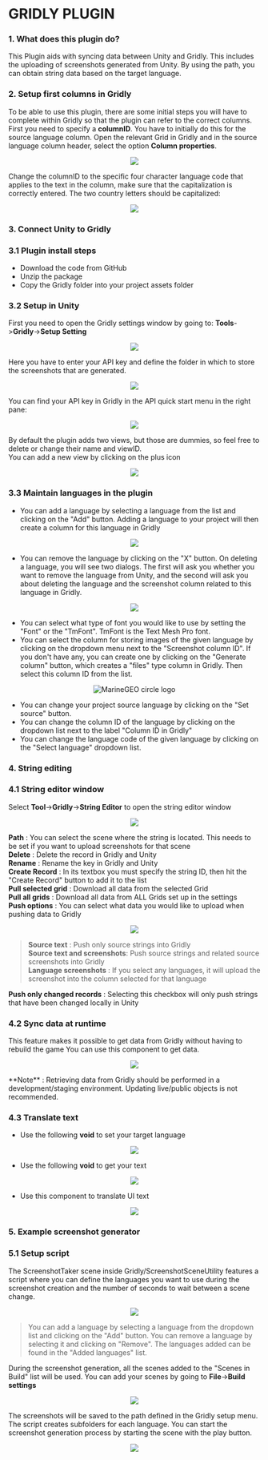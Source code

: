 # GRIDLY PLUGIN
### 1. What does this plugin do?
This Plugin aids with syncing data between Unity and Gridly.
This includes the uploading of screenshots generated from Unity.
By using the path, you can obtain string data based on the
target language.

### 2. Setup first columns in Gridly
To be able to use this plugin, there are some
initial steps you will have to complete within Gridly so that the
plugin can refer to the correct columns. First you
need to specify a **columnID**. You have to initially do this for the source language column. 
Open the relevant Grid in Gridly and in the source language column header, select the option **Column properties**. 

<p align="center">
<img src="resources/column_properties.png"/>
</p>

Change the columnID to the specific four
character language code that applies to the text in the column,
make sure that the capitalization is correctly entered. The two
country letters should be capitalized:

<p align="center">
<img src="resources/colId.png"/>
</p>

### 3. Connect Unity to Gridly
### 3.1 Plugin install steps
- Download the code from GitHub
- Unzip the package
- Copy the Gridly folder into your project assets folder

### 3.2 Setup in Unity
First you need to open the Gridly settings window by going to:
**Tools**->**Gridly**->**Setup Setting**  
<p align="center">
<img src="resources/setup_setting.png"/>
</p>

Here you have to enter your API key and define the folder in which to store the screenshots that are generated.   
<p align="center">
<img src="resources/setup_setting_mw.png"/>
</p>

You can find your API key in Gridly in the API quick start menu in the right pane:

<p align="center">
<img src="resources/api_quick_start.png"/>
</p>

By default the plugin adds two views, but those are dummies, so feel free to delete or change their name and viewID.  
You can add a new view by clicking on the plus icon
<p align="center">
<img src="resources/add_new_view.png"/>
</p>

### 3.3 Maintain languages in the plugin
* You can add a language by selecting a language from the list and clicking on the "Add" button. Adding a language to your project will then create a column for this language in Gridly
<p align="center">
<img src="resources/lang_selectLang.png"/>
</p>

* You can remove the language by clicking on the "X" button. On deleting a language, you will see two dialogs. The first will ask you whether you want to remove the language from Unity, and the second will ask you about deleting the language and the screenshot column related to this language in Gridly.
<p align="center">
<img src="resources/lang_deleteLang.png"/>
</p>

* You can select what type of font you would like to use by setting the "Font" or the "TmFont". TmFont is the Text Mesh Pro font.
* You can select the column for storing images of the given language by clicking on the dropdown menu next to the "Screenshot column ID". If you don't have any, you can create one by clicking on the "Generate column" button, which creates a "files" type column in Gridly. Then select this column ID from the list. 

<p align="center">
<img src="resources/langScreenshotColId.png" alt="MarineGEO circle logo"/>
</p>

  

* You can change your project source language by clicking on the "Set source" button.
* You can change the column ID of the language by clicking on the dropdown list next to the label "Column ID in Gridly"
* You can change the language code of the given language by clicking on the "Select language" dropdown list.

### 4. String editing
### 4.1 String editor window
Select **Tool**->**Gridly**->**String Editor** to open the string editor window
<p align="center">
<img src="resources/str_editor.png" />
</p>
  
**Path** : You can select the scene where the string is located. This needs to be set if you want to upload screenshots for that scene  
**Delete** : Delete the record in Gridly and Unity  
**Rename** : Rename the key in Gridly and Unity  
**Create Record** : In its textbox you must specify the string ID, then hit the "Create Record" button to add it to the list  
**Pull selected grid** : Download all data from the selected Grid  
**Pull all grids** : Download all data from ALL Grids set up in the settings  
**Push options** : You can select what data you would like to upload when pushing data to Gridly  
<p align="center">
<img src="resources/str_push_options.png" />
</p>    

> **Source text** : Push only source strings into Gridly  
**Source text and screenshots**: Push source strings and related source screenshots into Gridly  
**Language screenshots** : If you select any languages, it will upload the screenshot into the column selected for that language

**Push only changed records** : Selecting this checkbox will only push strings that have been changed locally in Unity

### 4.2 Sync data at runtime
This feature makes it possible to get data from Gridly without having to rebuild the game
You can use this component to get data.  
<p align="center">
<img src="resources/str_sync.png" />
</p>    
**Note** : Retrieving data from Gridly should be performed in a development/staging environment. Updating live/public objects is not recommended.

### 4.3 Translate text
+ Use the following **void** to set your target language  
<p align="center">
<img src="resources/str_set_target.png" />
</p>  

+ Use the following **void** to get your text  
<p align="center">
<img src="resources/str_set_lang.png" />
</p>    

+ Use this component to translate UI text  
<p align="center">
<img src="resources/str_translate_text.png" />
</p>    

### 5. Example screenshot generator
### 5.1 Setup script
The ScreenshotTaker scene inside Gridly/ScreenshotSceneUtility features a script where you can define the languages you want to use during the screenshot creation and the number of seconds to wait between a scene change.  
<p align="center">
<img src="resources/st_script.png" />
</p>    

> You can add a language by selecting a language from the dropdown list and clicking on the "Add" button. You can remove a language by selecting it and clicking on "Remove". The languages added can be found in the "Added languages" list.

During the screenshot generation, all the scenes added to the "Scenes in Build" list will be used. You can add your scenes by going to **File**->**Build settings**  
<p align="center">
<img src="resources/st_build_settings.png" />
</p>    

The screenshots will be saved to the path defined in the Gridly setup menu. The script creates subfolders for each language.
You can start the screenshot generation process by starting the scene with the play button.  
<p align="center">
<img src="resources/st_play.png" />
</p>    
